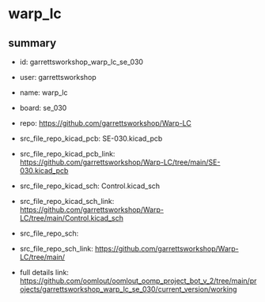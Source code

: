 # warp_lc
 
## summary 
* id: garrettsworkshop_warp_lc_se_030
* user: garrettsworkshop
* name: warp_lc
* board: se_030
* repo: https://github.com/garrettsworkshop/Warp-LC
* src_file_repo_kicad_pcb: SE-030.kicad_pcb
* src_file_repo_kicad_pcb_link: https://github.com/garrettsworkshop/Warp-LC/tree/main/SE-030.kicad_pcb
* src_file_repo_kicad_sch: Control.kicad_sch
* src_file_repo_kicad_sch_link: https://github.com/garrettsworkshop/Warp-LC/tree/main/Control.kicad_sch

* src_file_repo_sch: 
* src_file_repo_sch_link: https://github.com/garrettsworkshop/Warp-LC/tree/main/
* full details link: https://github.com/oomlout/oomlout_oomp_project_bot_v_2/tree/main/projects/garrettsworkshop_warp_lc_se_030/current_version/working  






